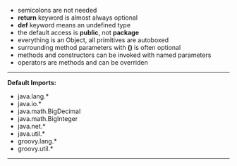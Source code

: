 * semicolons are not needed
* __return__ keyword is almost always optional
* __def__ keyword means an undefined type
* the default access is __public__, not __package__
* everything is an Object, all primitives are autoboxed
* surrounding method parameters with __()__ is often optional
* methods and constructors can be invoked with named parameters
* operators are methods and can be overriden

-----
**Default Imports:**

* java.lang.*
* java.io.*
* java.math.BigDecimal
* java.math.BigInteger
* java.net.*
* java.util.*
* groovy.lang.*
* groovy.util.*

-----
